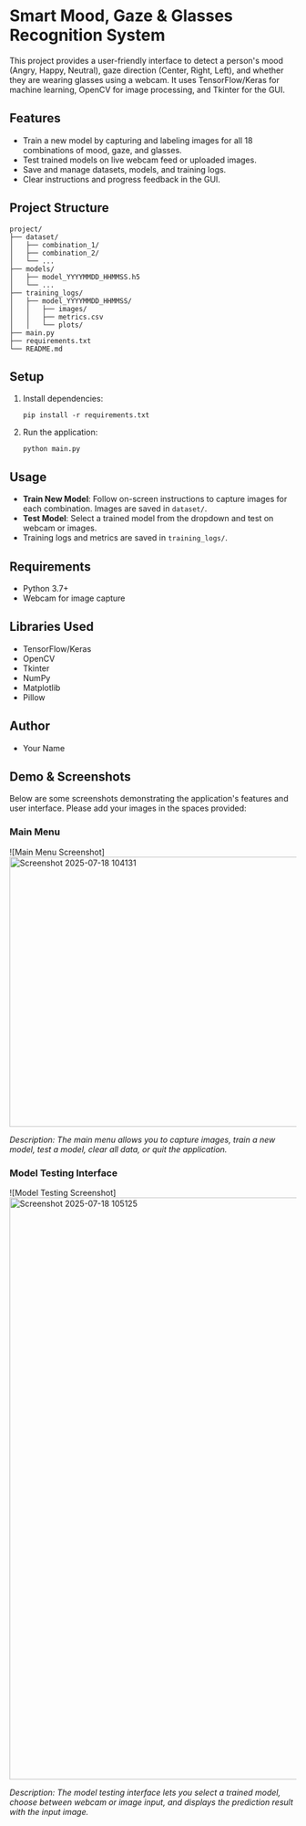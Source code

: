 # Smart Mood, Gaze & Glasses Recognition System

This project provides a user-friendly interface to detect a person's mood (Angry, Happy, Neutral), gaze direction (Center, Right, Left), and whether they are wearing glasses using a webcam. It uses TensorFlow/Keras for machine learning, OpenCV for image processing, and Tkinter for the GUI.

## Features
- Train a new model by capturing and labeling images for all 18 combinations of mood, gaze, and glasses.
- Test trained models on live webcam feed or uploaded images.
- Save and manage datasets, models, and training logs.
- Clear instructions and progress feedback in the GUI.

## Project Structure
```
project/
├── dataset/
│   ├── combination_1/
│   ├── combination_2/
│   └── ...
├── models/
│   ├── model_YYYYMMDD_HHMMSS.h5
│   └── ...
├── training_logs/
│   ├── model_YYYYMMDD_HHMMSS/
│   │   ├── images/
│   │   ├── metrics.csv
│   │   └── plots/
├── main.py
├── requirements.txt
└── README.md
```

## Setup
1. Install dependencies:
   ```
   pip install -r requirements.txt
   ```
2. Run the application:
   ```
   python main.py
   ```

## Usage
- **Train New Model**: Follow on-screen instructions to capture images for each combination. Images are saved in `dataset/`.
- **Test Model**: Select a trained model from the dropdown and test on webcam or images.
- Training logs and metrics are saved in `training_logs/`.

## Requirements
- Python 3.7+
- Webcam for image capture

## Libraries Used
- TensorFlow/Keras
- OpenCV
- Tkinter
- NumPy
- Matplotlib
- Pillow

## Author
- Your Name

## Demo & Screenshots

Below are some screenshots demonstrating the application's features and user interface. Please add your images in the spaces provided:

### Main Menu
![Main Menu Screenshot]
<img width="622" height="473" alt="Screenshot 2025-07-18 104131" src="https://github.com/user-attachments/assets/0aee38ad-10ba-4a9c-b2a1-fbf383b80037" />

*Description: The main menu allows you to capture images, train a new model, test a model, clear all data, or quit the application.*

### Model Testing Interface
![Model Testing Screenshot]
<img width="1918" height="1020" alt="Screenshot 2025-07-18 105125" src="https://github.com/user-attachments/assets/7351ec85-d33d-49d8-9f30-adf1e74ed7c0" />

*Description: The model testing interface lets you select a trained model, choose between webcam or image input, and displays the prediction result with the input image.*
